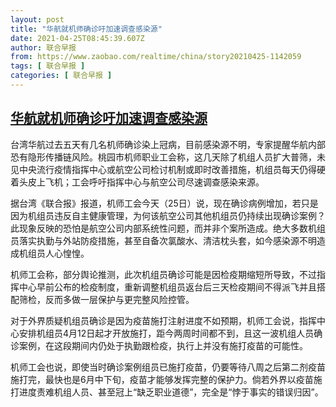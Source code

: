```yaml
---
layout: post
title: "华航就机师确诊吁加速调查感染源"
date: 2021-04-25T08:45:39.607Z
author: 联合早报
from: https://www.zaobao.com/realtime/china/story20210425-1142059
tags: [ 联合早报 ]
categories: [ 联合早报 ]
---
```

<!--1619387940000-->
[华航就机师确诊吁加速调查感染源](https://www.zaobao.com/realtime/china/story20210425-1142059)
------

<div>
<p>台湾华航过去五天有几名机师确诊染上冠病，目前感染源不明，专家提醒华航内部恐有隐形传播链风险。桃园市机师职业工会称，这几天除了机组人员扩大普筛，未见中央流行疫情指挥中心或航空公司检讨机制或即时改善措施，机组员每天仍得硬着头皮上飞机；工会呼吁指挥中心与航空公司尽速调查感染来源。</p><p>据台湾《联合报》报道，机师工会今天（25日）说，现在确诊病例增加，若只是因为机组员违反自主健康管理，为何该航空公司其他机组员仍持续出现确诊案例？此现象反映的恐怕是航空公司内部系统性问题，而并非个案所造成。绝大多数机组员落实执勤与外站防疫措施，甚至自备次氯酸水、清洁枕头套，如今感染源不明造成机组员人心惶惶。</p><p>机师工会称，部分舆论推测，此次机组员确诊可能是因检疫期缩短所导致，不过指挥中心早前公布的检疫制度，重新调整机组员返台后三天检疫期间不得派飞并且搭配筛检，反而多做一层保护与更完整风险控管。</p><section id="imu"><div id="dfp-ad-imu1">        </div></section><p>对于外界质疑机组员确诊是因为疫苗施打注射进度不如预期，机师工会说，指挥中心安排机组员4月12日起才开放施打，距今两周时间都不到，且这一波机组人员确诊案例，在这段期间内仍处于执勤跟检疫，执行上并没有施打疫苗的可能性。</p><p>机师工会也说，即使当时确诊案例组员已施打疫苗，仍要等待八周之后第二剂疫苗施打完，最快也是6月中下旬，疫苗才能够发挥完整的保护力。倘若外界以疫苗施打进度责难机组人员、甚至冠上“缺乏职业道德”，完全是“悖于事实的错误归因”。</p>      <div id="innity-in-post"></div><div id="dfp-ad-midarticlespecial">        </div>
</div>
